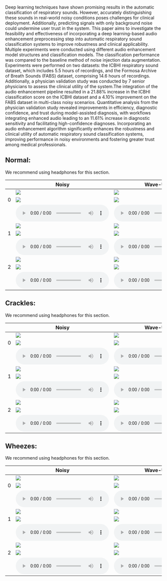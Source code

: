 Deep learning techniques have shown promising results in the automatic classification of respiratory sounds. However, accurately distinguishing these sounds in real-world noisy conditions poses challenges for clinical deployment. Additionally, predicting signals with only background noise could undermine user trust in the system. This paper aims to investigate the feasibility and effectiveness of incorporating a deep learning-based audio enhancement preprocessing step into automatic respiratory sound classification systems to improve robustness and clinical applicability. Multiple experiments were conducted using different audio enhancement model structures and classification models. The classification performance was compared to the baseline method of noise injection data augmentation. Experiments were performed on two datasets: the ICBHI respiratory sound dataset, which includes 5.5 hours of recordings, and the Formosa Archive of Breath Sounds (FABS) dataset, comprising 14.6 hours of recordings. Additionally, a physician validation study was conducted by 7 senior physicians to assess the clinical utility of the system.The integration of the audio enhancement pipeline resulted in a 21.88% increase in the ICBHI classification score on the ICBHI dataset and a 4.10% improvement on the FABS dataset in multi-class noisy scenarios. Quantitative analysis from the physician validation study revealed improvements in efficiency, diagnostic confidence, and trust during model-assisted diagnosis, with workflows integrating enhanced audio leading to an 11.61% increase in diagnostic sensitivity and facilitating high-confidence diagnoses. Incorporating an audio enhancement algorithm significantly enhances the robustness and clinical utility of automatic respiratory sound classification systems, improving performance in noisy environments and fostering greater trust among medical professionals.


## Normal: 

We recommend using headphones for this section.

|          | Noisy | Wave-U-Net | PHASEN |  MANNER  | CMGAN |Target| 
|----------|-------|------------|--------|----------|-------|------|
| |![](samples/Normal/waveform/N0_noisy.png)                                  | ![](samples/Normal/waveform/N0_WaveUNet.png)                                      | ![](samples/Normal/waveform/N0_PHASEN.png)                                        | ![](samples/Normal/waveform/N0_MANNER.png)                                        | ![](samples/Normal/waveform/N0_CMGAN.png)                                         | ![](samples/Normal/waveform/N0_clean.png)                                         |
| 0|![](samples/Normal/spectrogram/N0_noisy.png)                                  | ![](samples/Normal/spectrogram/N0_WaveUNet.png)                                      | ![](samples/Normal/spectrogram/N0_PHASEN.png)                                        | ![](samples/Normal/spectrogram/N0_MANNER.png)                                        | ![](samples/Normal/spectrogram/N0_CMGAN.png)                                         | ![](samples/Normal/spectrogram/N0_clean.png)                                         |
|    |<audio src="samples/Normal/N0_noisy.wav" controls="" preload=""></audio> |<audio src="samples/Normal/N0_WaveUNet.wav" controls="" preload=""></audio>|<audio src="samples/Normal/N0_PHASEN.wav" controls="" preload=""></audio>|<audio src="samples/Normal/N0_MANNER.wav" controls="" preload=""></audio>|<audio src="samples/Normal/N0_CMGAN.wav" controls="" preload=""></audio>|<audio src="samples/Normal/N0_clean.wav" controls="" preload=""></audio> |
| |![](samples/Normal/waveform/N1_noisy.png)                                  | ![](samples/Normal/waveform/N1_WaveUNet.png)                                      | ![](samples/Normal/waveform/N1_PHASEN.png)                                        | ![](samples/Normal/waveform/N1_MANNER.png)                                        | ![](samples/Normal/waveform/N1_CMGAN.png)                                         | ![](samples/Normal/waveform/N1_clean.png)                                         |
| 1|![](samples/Normal/spectrogram/N1_noisy.png)                                  | ![](samples/Normal/spectrogram/N1_WaveUNet.png)                                      | ![](samples/Normal/spectrogram/N1_PHASEN.png)                                        | ![](samples/Normal/spectrogram/N1_MANNER.png)                                        | ![](samples/Normal/spectrogram/N1_CMGAN.png)                                         | ![](samples/Normal/spectrogram/N1_clean.png)                                         |
|    |<audio src="samples/Normal/N1_noisy.wav" controls="" preload=""></audio> |<audio src="samples/Normal/N1_WaveUNet.wav" controls="" preload=""></audio>|<audio src="samples/Normal/N1_PHASEN.wav" controls="" preload=""></audio>|<audio src="samples/Normal/N1_MANNER.wav" controls="" preload=""></audio>|<audio src="samples/Normal/N1_CMGAN.wav" controls="" preload=""></audio>| <audio src="samples/Normal/N1_clean.wav" controls="" preload=""></audio> |
| |![](samples/Normal/waveform/N2_noisy.png)                                  | ![](samples/Normal/waveform/N2_WaveUNet.png)                                      | ![](samples/Normal/waveform/N2_PHASEN.png)                                        | ![](samples/Normal/waveform/N2_MANNER.png)                                        | ![](samples/Normal/waveform/N2_CMGAN.png)                                         | ![](samples/Normal/waveform/N2_clean.png)                                         |
| 2|![](samples/Normal/spectrogram/N2_noisy.png)                                  | ![](samples/Normal/spectrogram/N2_WaveUNet.png)                                      | ![](samples/Normal/spectrogram/N2_PHASEN.png)                                        | ![](samples/Normal/spectrogram/N2_MANNER.png)                                        | ![](samples/Normal/spectrogram/N2_CMGAN.png)                                         | ![](samples/Normal/spectrogram/N2_clean.png)                                        |
|    |  <audio src="samples/Normal/N2_noisy.wav" controls="" preload=""></audio> |<audio src="samples/Normal/N2_WaveUNet.wav" controls="" preload=""></audio>|<audio src="samples/Normal/N2_PHASEN.wav" controls="" preload=""></audio>|<audio src="samples/Normal/N2_MANNER.wav" controls="" preload=""></audio>|<audio src="samples/Normal/N2_CMGAN.wav" controls="" preload=""></audio>|<audio src="samples/Normal/N2_clean.wav" controls="" preload=""></audio> |


## Crackles:

We recommend using headphones for this section.

|          | Noisy | Wave-U-Net | PHASEN |  MANNER  | CMGAN |Target| 
|----------|-------|------------|--------|----------|-------|------|
| |![](samples/Crackle/waveform/C0_noisy.png)                                  | ![](samples/Crackle/waveform/C0_WaveUNet.png)                                      | ![](samples/Crackle/waveform/C0_PHASEN.png)                                        | ![](samples/Crackle/waveform/C0_MANNER.png)                                        | ![](samples/Crackle/waveform/C0_CMGAN.png)                                         | ![](samples/Crackle/waveform/C0_clean.png)                                         |
| 0|![](samples/Crackle/spectrogram/C0_noisy.png)                                  | ![](samples/Crackle/spectrogram/C0_WaveUNet.png)                                      | ![](samples/Crackle/spectrogram/C0_PHASEN.png)                                        | ![](samples/Crackle/spectrogram/C0_MANNER.png)                                        | ![](samples/Crackle/spectrogram/C0_CMGAN.png)                                         | ![](samples/Crackle/spectrogram/C0_clean.png)                                         |
|    |<audio src="samples/Crackle/C0_noisy.wav" controls="" preload=""></audio> |<audio src="samples/Crackle/C0_WaveUNet.wav" controls="" preload=""></audio>|<audio src="samples/Crackle/C0_PHASEN.wav" controls="" preload=""></audio>|<audio src="samples/Crackle/C0_MANNER.wav" controls="" preload=""></audio>|<audio src="samples/Crackle/C0_CMGAN.wav" controls="" preload=""></audio>|<audio src="samples/Crackle/C0_clean.wav" controls="" preload=""></audio> |
| |![](samples/Crackle/waveform/C1_noisy.png)                                  | ![](samples/Crackle/waveform/C1_WaveUNet.png)                                      | ![](samples/Crackle/waveform/C1_PHASEN.png)                                        | ![](samples/Crackle/waveform/C1_MANNER.png)                                        | ![](samples/Crackle/waveform/C1_CMGAN.png)                                         | ![](samples/Crackle/waveform/C1_clean.png)                                         |
| 1|![](samples/Crackle/spectrogram/C1_noisy.png)                                  | ![](samples/Crackle/spectrogram/C1_WaveUNet.png)                                      | ![](samples/Crackle/spectrogram/C1_PHASEN.png)                                        | ![](samples/Crackle/spectrogram/C1_MANNER.png)                                        | ![](samples/Crackle/spectrogram/C1_CMGAN.png)                                         | ![](samples/Crackle/spectrogram/C1_clean.png)                                         |
|    |<audio src="samples/Crackle/C1_noisy.wav" controls="" preload=""></audio> |<audio src="samples/Crackle/C1_WaveUNet.wav" controls="" preload=""></audio>|<audio src="samples/Crackle/C1_PHASEN.wav" controls="" preload=""></audio>|<audio src="samples/Crackle/C1_MANNER.wav" controls="" preload=""></audio>|<audio src="samples/Crackle/C1_CMGAN.wav" controls="" preload=""></audio>|<audio src="samples/Crackle/C1_clean.wav" controls="" preload=""></audio> |
| |![](samples/Crackle/waveform/C2_noisy.png)                                  | ![](samples/Crackle/waveform/C2_WaveUNet.png)                                      | ![](samples/Crackle/waveform/C2_PHASEN.png)                                        | ![](samples/Crackle/waveform/C2_MANNER.png)                                        | ![](samples/Crackle/waveform/C2_CMGAN.png)                                         | ![](samples/Crackle/waveform/C2_clean.png)                                         |
| 2|![](samples/Crackle/spectrogram/C2_noisy.png)                                  | ![](samples/Crackle/spectrogram/C2_WaveUNet.png)                                      | ![](samples/Crackle/spectrogram/C2_PHASEN.png)                                        | ![](samples/Crackle/spectrogram/C2_MANNER.png)                                        | ![](samples/Crackle/spectrogram/C2_CMGAN.png)                                         | ![](samples/Crackle/spectrogram/C2_clean.png)                                         |
|    |<audio src="samples/Crackle/C2_noisy.wav" controls="" preload=""></audio> |<audio src="samples/Crackle/C2_WaveUNet.wav" controls="" preload=""></audio>|<audio src="samples/Crackle/C2_PHASEN.wav" controls="" preload=""></audio>|<audio src="samples/Crackle/C2_MANNER.wav" controls="" preload=""></audio>|<audio src="samples/Crackle/C2_CMGAN.wav" controls="" preload=""></audio>|<audio src="samples/Crackle/C2_clean.wav" controls="" preload=""></audio> |


## Wheezes: 

We recommend using headphones for this section.

|          | Noisy | Wave-U-Net | PHASEN |  MANNER  | CMGAN |Target| 
|----------|-------|------------|--------|----------|-------|------|
| |![](samples/Wheeze/waveform/W0_noisy.png)                                  | ![](samples/Wheeze/waveform/W0_WaveUNet.png)                                      | ![](samples/Wheeze/waveform/W0_PHASEN.png)                                        | ![](samples/Wheeze/waveform/W0_MANNER.png)                                        | ![](samples/Wheeze/waveform/W0_CMGAN.png)                                         | ![](samples/Wheeze/waveform/W0_clean.png)                                         |
| 0|![](samples/Wheeze/spectrogram/W0_noisy.png)                                  | ![](samples/Wheeze/spectrogram/W0_WaveUNet.png)                                      | ![](samples/Wheeze/spectrogram/W0_PHASEN.png)                                        | ![](samples/Wheeze/spectrogram/W0_MANNER.png)                                        | ![](samples/Wheeze/spectrogram/W0_CMGAN.png)                                         | ![](samples/Wheeze/spectrogram/W0_clean.png)                                         |
|    |<audio src="samples/Wheeze/W0_noisy.wav" controls="" preload=""></audio> |<audio src="samples/Wheeze/W0_WaveUNet.wav" controls="" preload=""></audio>|<audio src="samples/Wheeze/W0_PHASEN.wav" controls="" preload=""></audio>|<audio src="samples/Wheeze/W0_MANNER.wav" controls="" preload=""></audio>|<audio src="samples/Wheeze/W0_CMGAN.wav" controls="" preload=""></audio>|<audio src="samples/Wheeze/W0_clean.wav" controls="" preload=""></audio> |
| |![](samples/Wheeze/waveform/W1_noisy.png)                                  | ![](samples/Wheeze/waveform/W1_WaveUNet.png)                                      | ![](samples/Wheeze/waveform/W1_PHASEN.png)                                        | ![](samples/Wheeze/waveform/W1_MANNER.png)                                        | ![](samples/Wheeze/waveform/W1_CMGAN.png)                                         | ![](samples/Wheeze/waveform/W1_clean.png)                                         |
| 1|![](samples/Wheeze/spectrogram/W1_noisy.png)                                  | ![](samples/Wheeze/spectrogram/W1_WaveUNet.png)                                      | ![](samples/Wheeze/spectrogram/W1_PHASEN.png)                                        | ![](samples/Wheeze/spectrogram/W1_MANNER.png)                                        | ![](samples/Wheeze/spectrogram/W1_CMGAN.png)                                         | ![](samples/Wheeze/spectrogram/W1_clean.png)                                         |
|    |<audio src="samples/Wheeze/W1_noisy.wav" controls="" preload=""></audio> |<audio src="samples/Wheeze/W1_WaveUNet.wav" controls="" preload=""></audio>|<audio src="samples/Wheeze/W1_PHASEN.wav" controls="" preload=""></audio>|<audio src="samples/Wheeze/W1_MANNER.wav" controls="" preload=""></audio>|<audio src="samples/Wheeze/W1_CMGAN.wav" controls="" preload=""></audio>|<audio src="samples/Wheeze/W1_clean.wav" controls="" preload=""></audio> |
| |![](samples/Wheeze/waveform/W2_noisy.png)                                  | ![](samples/Wheeze/waveform/W2_WaveUNet.png)                                      | ![](samples/Wheeze/waveform/W2_PHASEN.png)                                        | ![](samples/Wheeze/waveform/W2_MANNER.png)                                        | ![](samples/Wheeze/waveform/W2_CMGAN.png)                                         | ![](samples/Wheeze/waveform/W2_clean.png)                                         |
| 2|![](samples/Wheeze/spectrogram/W2_noisy.png)                                  | ![](samples/Wheeze/spectrogram/W2_WaveUNet.png)                                      | ![](samples/Wheeze/spectrogram/W2_PHASEN.png)                                        | ![](samples/Wheeze/spectrogram/W2_MANNER.png)                                        | ![](samples/Wheeze/spectrogram/W2_CMGAN.png)                                         | ![](samples/Wheeze/spectrogram/W2_clean.png)                                         |
|    |<audio src="samples/Wheeze/W2_noisy.wav" controls="" preload=""></audio> |<audio src="samples/Wheeze/W2_WaveUNet.wav" controls="" preload=""></audio>|<audio src="samples/Wheeze/W2_PHASEN.wav" controls="" preload=""></audio>|<audio src="samples/Wheeze/W2_MANNER.wav" controls="" preload=""></audio>|<audio src="samples/Wheeze/W2_CMGAN.wav" controls="" preload=""></audio>|<audio src="samples/Wheeze/W2_clean.wav" controls="" preload=""></audio> |
